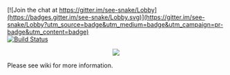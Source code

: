 [![Join the chat at https://gitter.im/see-snake/Lobby](https://badges.gitter.im/see-snake/Lobby.svg)](https://gitter.im/see-snake/Lobby?utm_source=badge&utm_medium=badge&utm_campaign=pr-badge&utm_content=badge)  
[![Build Status](https://travis-ci.org/snakes-in-the-box/see-snake.svg?branch=master)](https://travis-ci.org/snakes-in-the-box/see-snake)

<p align="center">
  <img src="https://github.com/snakes-in-the-box/see-snake/blob/master/logo.png">
</p>

Please see wiki for more information.

